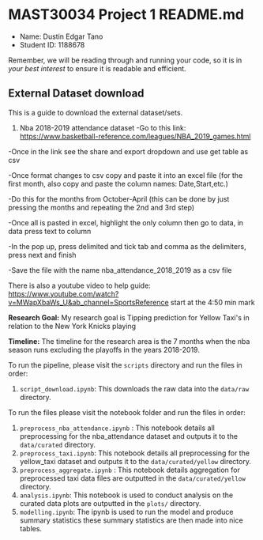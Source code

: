 # MAST30034 Project 1 README.md
- Name: Dustin Edgar Tano
- Student ID: 1188678


Remember, we will be reading through and running your code, so it is in _your best interest_ to ensure it is readable and efficient.

## External Dataset download
This is a guide to download the external dataset/sets. 
1. Nba 2018-2019 attendance dataset
-Go to this link: https://www.basketball-reference.com/leagues/NBA_2019_games.html

-Once in the link see the share and export dropdown and use get table as csv

-Once format changes to csv copy and paste it into an excel file (for the first month, also copy and paste the column names: Date,Start,etc.)

-Do this for the months from October-April (this can be done by just pressing the months and repeating the 2nd and 3rd step)

-Once all is pasted in excel, highlight the only column then go to data, in data press text to column

-In the pop up, press delimited and tick tab and comma as the delimiters, press next and finish

-Save the file with the name nba_attendance_2018_2019 as a csv file

There is also a youtube video to help guide: https://www.youtube.com/watch?v=MWapXbaWs_U&ab_channel=SportsReference
start at the 4:50 min mark 

**Research Goal:** My research goal is Tipping prediction for Yellow Taxi's in relation to the New York Knicks playing

**Timeline:** The timeline for the research area is the 7 months when the nba season runs excluding the playoffs in the years 2018-2019.

To run the pipeline, please visit the `scripts` directory and run the files in order:
1. `script_download.ipynb`: This downloads the raw data into the `data/raw` directory.

To run the files please visit the notebook folder and run the files in order:
1. `preprocess_nba_attendance.ipynb` : This notebook details all preprocessing for the nba_attendance dataset and outputs it to the `data/curated` directory.
2. `preprocess_taxi.ipynb`: This notebook details all preprocessing for the yellow_taxi dataset and outputs it to the `data/curated/yellow` directory.
3. `preprocess_aggregate.ipynb` : This notebook details aggregation for preprocessed taxi data files are outputted in the `data/curated/yellow` directory.
4. `analysis.ipynb`: This notebook is used to conduct analysis on the curated data plots are outputted in the `plots/` directory.
5. `modelling.ipynb`: The ipynb is used to run the model and produce summary statistics these summary statistics are then made into nice tables.
